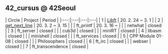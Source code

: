 ## 42_cursus @ 42Seoul

| Circle | Project | Period |
|:---:|:---|:---|:---|
| 1 | [Libft](./libft) | 20. 2. 24 ~ 3. 1 |
| 2 | [get_next_line](./get_next_line) | 20. 3. 2 ~ 3. 15 |
|   | ft_printf | 20. 3. 16 ~ |
|   | netwhat | closed |
| 3 | ft_server | closed |
|   | cub3d | closed |
|   | miniRT | closed |
| 4 | libasm | closed |
|   | minishell | closed |
|   | ft_services | closed |
| 5 | CPP Module 01-08 | closed |
|   | Philosophers | closed |
| 6 | ft_irc | closed |
|   | webser | closed |
| 7 | ft_transcendence | closed |
